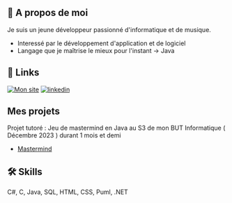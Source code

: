 
## 🚀 A propos de moi
Je suis un jeune développeur passionné d'informatique et de musique.

 - Interessé par le développement d'application et de logiciel
 - Langage que je maîtrise le mieux pour l'instant -> Java
   
## 🔗 Links
[![Mon site](https://img.shields.io/badge/my_portfolio-000?style=for-the-badge&logo=ko-fi&logoColor=white)](http://hertschuh.com/)
[![linkedin](https://img.shields.io/badge/linkedin-0A66C2?style=for-the-badge&logo=linkedin&logoColor=white)](https://www.linkedin.com/in/hertschuh/)



## Mes projets  

Projet tutoré : Jeu de mastermind en Java au S3 de mon BUT Informatique ( Décembre 2023 ) durant 1 mois et demi 
  - [Mastermind](https://github.com/LHertschuh/BUT-S3---Java-Mastermind)

## 🛠 Skills
C#, C, Java, SQL, HTML, CSS, Puml, .NET
